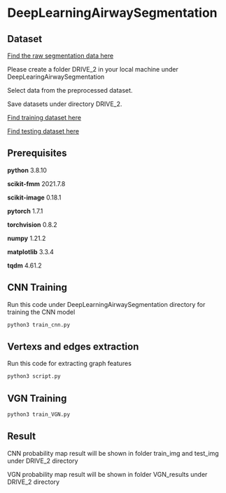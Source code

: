 # DeepLearningAirwaySegmentation

## Dataset
[Find the raw segmentation data here](https://liveuclac-my.sharepoint.com/:f:/g/personal/ucapanl_ucl_ac_uk/EvfbOxYzN6RJgcaLF6OmWLkBZQxHC13FXUiYF5ERX3oybA?e=xgsLI8)

Please create a folder DRIVE_2 in your local machine under DeepLearingAirwaySegmentation


Select data from the preprocessed dataset.  

Save datasets under directory DRIVE_2. 

[Find training dataset here](https://liveuclac-my.sharepoint.com/:f:/g/personal/ucapanl_ucl_ac_uk/EvfbOxYzN6RJgcaLF6OmWLkBZQxHC13FXUiYF5ERX3oybA?e=g7b3Tz)

[Find testing dataset here](https://liveuclac-my.sharepoint.com/:f:/g/personal/ucapanl_ucl_ac_uk/EmVLLwHm_5FBgFOU3vPG5YEB69IoDOVXjn8PHg--HOM-mQ?e=eHItWw)





## Prerequisites
__python__   3.8.10

__scikit-fmm__   2021.7.8

__scikit-image__ 0.18.1

__pytorch__ 1.7.1

__torchvision__ 0.8.2

__numpy__ 1.21.2

__matplotlib__ 3.3.4

__tqdm__ 4.61.2

## CNN Training


Run this code under DeepLearningAirwaySegmentation directory for training the CNN model
```python
python3 train_cnn.py
``` 

## Vertexs and edges extraction

Run this code for extracting graph features
```python
python3 script.py
``` 

## VGN Training
```python
python3 train_VGN.py
``` 

## Result
CNN probability map result will be shown in folder train_img and test_img under DRIVE_2 directory

VGN probability map result will be shown in folder VGN_results under DRIVE_2 directory
